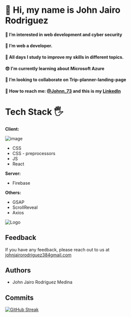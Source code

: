 
# 👋 Hi, my name is John Jairo Rodriguez

#### 👀 I’m interested in web development and cyber security
#### 👻 I’m web a developer.
#### 🌱 All days I study to improve my skills in different topics.
#### 😎 I'm currently learning about Microsoft Azure
#### 🤖 I’m looking to collaborate on Trip-planner-landing-page
#### 💯 How to reach me: [@Johnn_73](https://twitter.com/Johnn_73?t=WbbTl-IHtUrSklakbkztMg&s=08) and this is my [LinkedIn](www.linkedin.com/in/johnjrm)

<!---
JohnRodriguezM/JohnRodriguezM is a ✨ special ✨ repository because its `README.md` (this file) appears on your GitHub profile.
You can click the Preview link to take a look at your changes.
--->

# Tech Stack 🖐

**Client:** 

![image](https://user-images.githubusercontent.com/87795271/171061898-fc3391c9-e8fe-4485-892e-6abfc2d2ce4d.png)


- CSS 
- CSS - preprocessors
- JS
- React

**Server:** 

- Firebase

**Others:**

- GSAP
- ScrollReveal
- Axios

![Logo](https://miro.medium.com/max/1400/0*QTVEMCkM4BKUz6to.png)


## Feedback

If you have any feedback, please reach out to us at [johnjairorodriguez384gmail.com](https://www.google.com/intl/es-419/gmail/about/)


## Authors

- John Jairo Rodriguez Medina

 ## Commits
 
[![GitHub Streak](https://github-readme-streak-stats.herokuapp.com?user=JohnRodriguezM&theme=monokai&date_format=M%20j%5B%2C%20Y%5D)](https://git.io/streak-stats)
